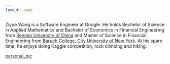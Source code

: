 ```yaml
---
layout: page
---
```


Ziyue Wang is a Software Engineer at Google. He holds Bechelor of Science in Applied Mathematics and Bachelor of Economics in Financial Engineering from [Renmin University of China](https://www.ruc.edu.cn/en) and Master of Science in Financial Engineering from [Baruch College, City University of New York](http://mfe.baruch.cuny.edu/). At his spare time, he enjoys doing Kaggle competition, rock climbing and hiking.

[personal_pic](./assets/pic.png)
